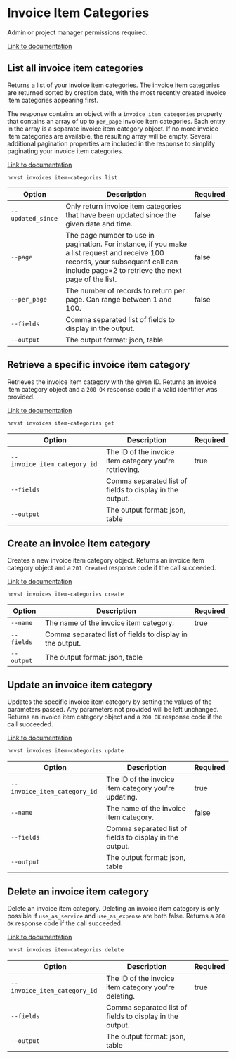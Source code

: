 # Invoice Item Categories

Admin or project manager permissions required.

[Link to documentation](https://help.getharvest.com/api-v2/invoices-api/invoices/invoice-item-categories/)

## List all invoice item categories

Returns a list of your invoice item categories. The invoice item categories are returned sorted by creation date, with the most recently created invoice item categories appearing first.

The response contains an object with a `invoice_item_categories` property that contains an array of up to `per_page` invoice item categories. Each entry in the array is a separate invoice item category object. If no more invoice item categories are available, the resulting array will be empty. Several additional pagination properties are included in the response to simplify paginating your invoice item categories.

[Link to documentation](https://help.getharvest.com/api-v2/invoices-api/invoices/invoice-item-categories/)

```
hrvst invoices item-categories list
```

| Option            | Description                                                                                                                                                                            | Required |
| ----------------- | -------------------------------------------------------------------------------------------------------------------------------------------------------------------------------------- | -------- |
| `--updated_since` | Only return invoice item categories that have been updated since the given date and time.                                                                                              | false    |
| `--page`          | The page number to use in pagination. For instance, if you make a list request and receive 100 records, your subsequent call can include page=2 to retrieve the next page of the list. | false    |
| `--per_page`      | The number of records to return per page. Can range between 1 and 100.                                                                                                                 | false    |
| `--fields`        | Comma separated list of fields to display in the output.                                                                                                                               |          |
| `--output`        | The output format: json, table                                                                                                                                                         |          |

## Retrieve a specific invoice item category

Retrieves the invoice item category with the given ID. Returns an invoice item category object and a `200 OK` response code if a valid identifier was provided.

[Link to documentation](https://help.getharvest.com/api-v2/invoices-api/invoices/invoice-item-categories/#retrieve-an-invoice-item-category)

```
hrvst invoices item-categories get
```

| Option                       | Description                                              | Required |
| ---------------------------- | -------------------------------------------------------- | -------- |
| `--invoice_item_category_id` | The ID of the invoice item category you're retrieving.   | true     |
| `--fields`                   | Comma separated list of fields to display in the output. |          |
| `--output`                   | The output format: json, table                           |          |

## Create an invoice item category

Creates a new invoice item category object. Returns an invoice item category object and a `201 Created` response code if the call succeeded.

[Link to documentation](https://help.getharvest.com/api-v2/invoices-api/invoices/invoice-item-categories/#create-an-invoice-item-category)

```
hrvst invoices item-categories create
```

| Option     | Description                                              | Required |
| ---------- | -------------------------------------------------------- | -------- |
| `--name`   | The name of the invoice item category.                   | true     |
| `--fields` | Comma separated list of fields to display in the output. |          |
| `--output` | The output format: json, table                           |          |

## Update an invoice item category

Updates the specific invoice item category by setting the values of the parameters passed. Any parameters not provided will be left unchanged. Returns an invoice item category object and a `200 OK` response code if the call succeeded.

[Link to documentation](https://help.getharvest.com/api-v2/invoices-api/invoices/invoice-item-categories/#update-an-invoice-item-category)

```
hrvst invoices item-categories update
```

| Option                       | Description                                              | Required |
| ---------------------------- | -------------------------------------------------------- | -------- |
| `--invoice_item_category_id` | The ID of the invoice item category you're updating.     | true     |
| `--name`                     | The name of the invoice item category.                   | false    |
| `--fields`                   | Comma separated list of fields to display in the output. |          |
| `--output`                   | The output format: json, table                           |          |

## Delete an invoice item category

Delete an invoice item category. Deleting an invoice item category is only possible if `use_as_service` and `use_as_expense` are both false. Returns a `200 OK` response code if the call succeeded.

[Link to documentation](https://help.getharvest.com/api-v2/invoices-api/invoices/invoice-item-categories/#delete-an-invoice-item-category)

```
hrvst invoices item-categories delete
```

| Option                       | Description                                              | Required |
| ---------------------------- | -------------------------------------------------------- | -------- |
| `--invoice_item_category_id` | The ID of the invoice item category you're deleting.     | true     |
| `--fields`                   | Comma separated list of fields to display in the output. |          |
| `--output`                   | The output format: json, table                           |          |
